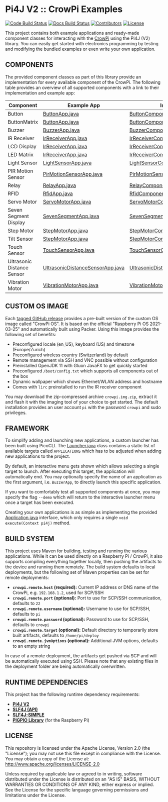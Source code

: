 # Pi4J V2 :: CrowPi Examples

[![Code Build Status](https://img.shields.io/github/workflow/status/Pi4J/pi4j-example-crowpi/CrowPi%20CI?label=code)](https://github.com/Pi4J/pi4j-example-crowpi/actions/workflows/crowpi.yml)
[![Docs Build Status](https://img.shields.io/github/checks-status/Pi4J/pi4j-example-crowpi/gh-pages?label=docs)](https://pi4j.com/pi4j-example-crowpi/)
[![Contributors](https://img.shields.io/github/contributors/Pi4J/pi4j-example-crowpi)](https://github.com/ppmathis/fhnw-crowpi/graphs/contributors)
[![License](https://img.shields.io/github/license/Pi4J/pi4j-example-crowpi)](https://github.com/Pi4J/pi4j-example-crowpi/blob/main/LICENSE)

This project contains both example applications and ready-made component classes for interacting with the
[CrowPi](https://www.elecrow.com/crowpi-compact-raspberry-pi-educational-kit.html) using the Pi4J (V2) library. You can easily get started
with electronics programming by testing and modifying the bundled examples or even write your own application.

## COMPONENTS

The provided component classes as part of this library provide an implementation for every available component of the CrowPi. The following
table provides an overview of all supported components with a link to their implementation and example app:

| **Component** | **Example App** | **Implementation** |
|---|---|---|
| Button | [ButtonApp.java](src/main/java/com/pi4j/crowpi/applications/ButtonApp.java) | [ButtonComponent.java](src/main/java/com/pi4j/crowpi/components/ButtonComponent.java) |
| ButtonMatrix | [ButtonApp.java](src/main/java/com/pi4j/crowpi/applications/ButtonApp.java) | [ButtonComponent.java](src/main/java/com/pi4j/crowpi/components/ButtonMatrixComponent.java) |
| Buzzer | [BuzzerApp.java](src/main/java/com/pi4j/crowpi/applications/BuzzerApp.java) | [BuzzerComponent.java](src/main/java/com/pi4j/crowpi/components/BuzzerComponent.java) |
| IR Receiver | [IrReceiverApp.java](src/main/java/com/pi4j/crowpi/applications/IrReceiverApp.java) | [IrReceiverComponent.java](src/main/java/com/pi4j/crowpi/components/IrReceiverComponent.java) |
| LCD Display | [IrReceiverApp.java](src/main/java/com/pi4j/crowpi/applications/IrReceiverApp.java) | [IrReceiverComponent.java](src/main/java/com/pi4j/crowpi/components/LcdDisplayComponent.java) |
| LED Matrix | [IrReceiverApp.java](src/main/java/com/pi4j/crowpi/applications/IrReceiverApp.java) | [IrReceiverComponent.java](src/main/java/com/pi4j/crowpi/components/LcdDisplayComponent.java) |
| Light Sensor | [LightSensorApp.java](src/main/java/com/pi4j/crowpi/applications/LightSensorApp.java) | [LightSensorComponent.java](src/main/java/com/pi4j/crowpi/components/LightSensorComponent.java) |
| PIR Motion Sensor | [PirMotionSensorApp.java](src/main/java/com/pi4j/crowpi/applications/PirMotionSensorApp.java) | [PirMotionSensorComponent.java](src/main/java/com/pi4j/crowpi/components/PirMotionSensorComponent.java) |
| Relay | [RelayApp.java](src/main/java/com/pi4j/crowpi/applications/RelayApp.java) | [RelayComponent.java](src/main/java/com/pi4j/crowpi/components/RelayComponent.java) |
| RFID | [RfidApp.java](src/main/java/com/pi4j/crowpi/applications/RfidApp.java) | [RfidComponent.java](src/main/java/com/pi4j/crowpi/components/RfidComponent.java) |
| Servo Motor | [ServoMotorApp.java](src/main/java/com/pi4j/crowpi/applications/ServoMotorApp.java) | [ServoMotorComponent.java](src/main/java/com/pi4j/crowpi/components/ServoMotorComponent.java) |
| Seven Segment Display | [SevenSegmentApp.java](src/main/java/com/pi4j/crowpi/applications/SevenSegmentApp.java) | [SevenSegmentComponent.java](src/main/java/com/pi4j/crowpi/components/SevenSegmentComponent.java) |
| Step Motor | [StepMotorApp.java](src/main/java/com/pi4j/crowpi/applications/StepMotorApp.java) | [StepMotorComponent.java](src/main/java/com/pi4j/crowpi/components/StepMotorComponent.java) |
| Tilt Sensor | [StepMotorApp.java](src/main/java/com/pi4j/crowpi/applications/StepMotorApp.java) | [StepMotorComponent.java](src/main/java/com/pi4j/crowpi/components/TiltSensorComponent.java) |
| Touch Sensor | [TouchSensorApp.java](src/main/java/com/pi4j/crowpi/applications/TouchSensorApp.java) | [TouchSensorComponent.java](src/main/java/com/pi4j/crowpi/components/TouchSensorComponent.java) |
| Ultrasonic Distance Sensor | [UltrasonicDistanceSensorApp.java](src/main/java/com/pi4j/crowpi/applications/UltrasonicDistanceSensorApp.java) | [UltrasonicDistanceSensorComponent.java](src/main/java/com/pi4j/crowpi/components/UltrasonicDistanceSensorComponent.java) |
| Vibration Motor | [VibrationMotorApp.java](src/main/java/com/pi4j/crowpi/applications/VibrationMotorApp.java) | [VibrationMotorComponent.java](src/main/java/com/pi4j/crowpi/components/VibrationMotorComponent.java) |

## CUSTOM OS IMAGE

Each [tagged GitHub release](https://github.com/Pi4J/pi4j-example-crowpi/releases/latest) provides a pre-built version of the custom OS
image called "CrowPi OS". It is based on the official "Raspberry Pi OS 2021-03-25" and automatically built using Packer. Using this image
provides the following set of benefits:

- Preconfigured locale (en_US), keyboard (US) and timezone (Europe/Zurich)
- Preconfigured wireless country (Switzerland) by default
- Remote management via SSH and VNC possible without configuration
- Preinstalled OpenJDK 11 with Gluon JavaFX to get quickly started
- Preconfigured `/boot/config.txt` which supports all components out of the box
- Dynamic wallpaper which shows Ethernet/WLAN address and hostname
- Comes with `lirc` preinstalled to run the IR receiver component

You may download the zip-compressed archive `crowpi.img.zip`, extract it and flash it with the imaging tool of your choice to get started.
The default installation provides an user account `pi` with the password `crowpi` and sudo privileges.

## FRAMEWORK

To simplify adding and launching new applications, a custom launcher has been built using PicoCLI. The [Launcher.java](src/main/java/com/pi4j/crowpi/Launcher.java)
class contains a static list of available targets called `APPLICATIONS` which has to be adjusted when adding new applications to the 
project.

By default, an interactive menu gets shown which allows selecting a single target to launch. After executing this target, the 
application will automatically end. You may optionally specify the name of an application as the first argument, i.e. `BuzzerApp`, to 
directly launch this specific application.

If you want to comfortably test all supported components at once, you may specify the flag `--demo` which will return to the interactive 
launcher menu once a target has been executed.

Creating your own applications is as simple as implementing the provided [Application.java](src/main/java/com/pi4j/crowpi/Application.java)
interface, which only requires a single `void execute(Context pi4j)` method.

## BUILD SYSTEM

This project uses Maven for building, testing and running the various applications. While it can be used directly on a Raspberry Pi /
CrowPi, it also supports compiling everything together locally, then pushing the artifacts to the device and running them remotely. The
build system defaults to local deployments, but the following set of Maven properties can be set for remote deployments:

- **`crowpi.remote.host` (required):** Current IP address or DNS name of the CrowPi, e.g. `192.168.1.2`, used for SCP/SSH
- **`crowpi.remote.port` (optional):** Port to use for SCP/SSH communication, defaults to `22`
- **`crowpi.remote.username` (optional):** Username to use for SCP/SSH, defaults to `pi`
- **`crowpi.remote.password` (optional):** Password to use for SCP/SSH, defaults to `crowpi`
- **`crowpi.remote.target` (optional):** Default directory to temporarily store built artifacts, defaults to `/home/pi/deploy`
- **`crowpi.remote.jvmOptions` (optional):** Additional JVM options, defaults to an empty string

In case of a remote deployment, the artifacts get pushed via SCP and will be automatically executed using SSH. Please note that any 
existing files in the deployment folder are being automatically overwritten.

## RUNTIME DEPENDENCIES

This project has the following runtime dependency requirements:

- [**Pi4J V2**](https://pi4j.com/)
- [**SLF4J (API)**](https://www.slf4j.org/)
- [**SLF4J-SIMPLE**](https://www.slf4j.org/)
- [**PIGPIO Library**](http://abyz.me.uk/rpi/pigpio) (for the Raspberry Pi)

## LICENSE

This repository is licensed under the Apache License, Version 2.0 (the "License"); you may not use this file except in compliance with the
License. You may obtain a copy of the License at: http://www.apache.org/licenses/LICENSE-2.0

Unless required by applicable law or agreed to in writing, software distributed under the License is distributed on an "AS IS" BASIS,
WITHOUT WARRANTIES OR CONDITIONS OF ANY KIND, either express or implied. See the License for the specific language governing permissions and
limitations under the License.
